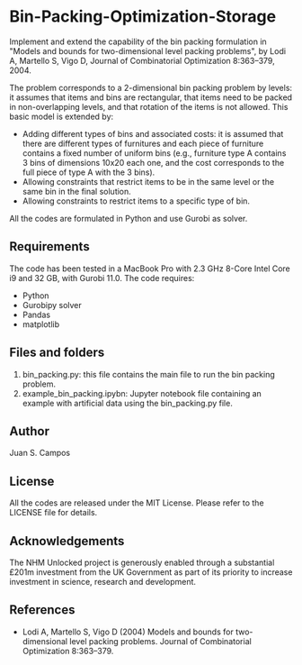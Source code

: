 # Bin-Packing-Optimization-Storage

Implement and extend the capability of the bin packing formulation in "Models and bounds for two-dimensional level packing problems", by Lodi A, Martello S, Vigo D, Journal of
Combinatorial Optimization 8:363–379, 2004.

The problem corresponds to a 2-dimensional bin packing problem by levels: it assumes that items and bins are rectangular, that items need to be packed in non-overlapping levels, and that rotation of the items is not allowed. This basic model is extended by:
- Adding different types of bins and associated costs: it is assumed that there are different types of furnitures and each piece of furniture contains a fixed number of uniform bins (e.g., furniture type A contains 3 bins of dimensions 10x20 each one, and the cost corresponds to the full piece of type A with the 3 bins).
- Allowing constraints that restrict items to be in the same level or the same bin in the final solution.
- Allowing constraints to restrict items to a specific type of bin.

All the codes are formulated in Python and use Gurobi as solver.

## Requirements
The code has been tested in a MacBook Pro with 2.3 GHz 8-Core Intel Core i9 and 32 GB, with Gurobi 11.0. The code requires:
- Python
- Gurobipy solver
- Pandas
- matplotlib

## Files and folders
1. bin_packing.py: this file contains the main file to run the bin packing problem.
2. example_bin_packing.ipybn: Jupyter notebook file containing an example with artificial data using the bin_packing.py file.
	

## Author
Juan S. Campos

## License
All the codes are released under the MIT License. Please refer to the LICENSE file for details.

## Acknowledgements
The NHM Unlocked project is generously enabled through a substantial £201m investment from the UK Government as part of its priority to increase investment in science, research and development. 

## References
- Lodi A, Martello S, Vigo D (2004) Models and bounds for two-dimensional level packing problems. Journal of
Combinatorial Optimization 8:363–379.
